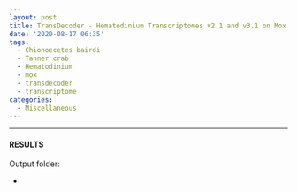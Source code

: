 ```yaml
---
layout: post
title: TransDecoder - Hematodinium Transcriptomes v2.1 and v3.1 on Mox
date: '2020-08-17 06:35'
tags:
  - Chionoecetes bairdi
  - Tanner crab
  - Hematodinium
  - mox
  - transdecoder
  - transcriptome
categories:
  - Miscellaneous
---
```




---

#### RESULTS

Output folder:

- []()
